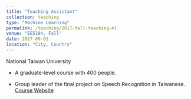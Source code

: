 ```yaml
---
title: "Teaching Assistant"
collection: teaching
type: "Machine Learning"
permalink: /teaching/2017-fall-teaching-ml
venue: "EE5184, Fall"
date: 2017-09-01
location: "City, Country"
---
```

National Taiwan University

* A graduate-level course with 400 people.

* Group leader of the final project on Speech Recognition in Taiwanese.
[Course Website](http://speech.ee.ntu.edu.tw/~tlkagk/courses_ML17_2.html)
